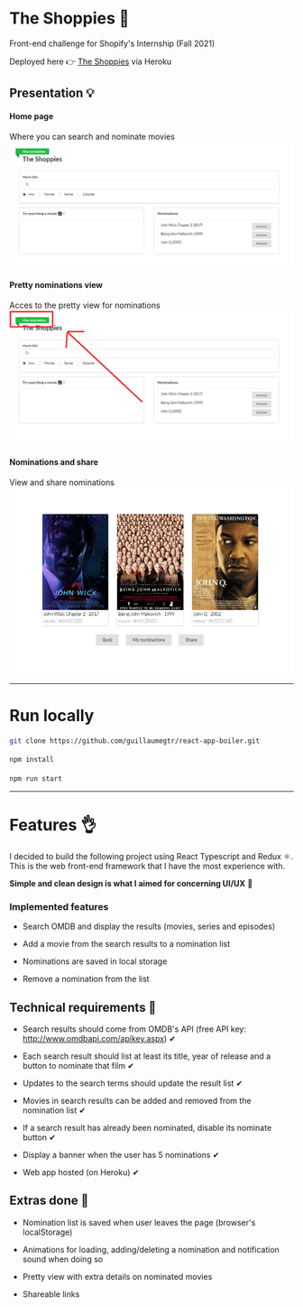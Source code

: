 # The Shoppies 🎥

Front-end challenge for Shopify's Internship (Fall 2021)

Deployed here 👉 [The Shoppies](https://shopify-webdev-challenge.herokuapp.com/) via Heroku

## Presentation 💡

#### Home page

Where you can search and nominate movies
![home](./documentation/home_view.PNG)

#### Pretty nominations view

Acces to the pretty view for nominations
![nomination_button](./documentation/view_nominations.png)

#### Nominations and share

View and share nominations
![nominations_view](./documentation/nomination_view.PNG)

---

# Run locally

```sh
git clone https://github.com/guillaumegtr/react-app-boiler.git

npm install

npm run start
```

---

# Features 👌

I decided to build the following project using React Typescript and Redux ⚛. This is the web front-end framework that I have the most experience with.

**Simple and clean design is what I aimed for concerning UI/UX** 🧼

### Implemented features

- Search OMDB and display the results (movies, series and episodes)

- Add a movie from the search results to a nomination list

- Nominations are saved in local storage

- Remove a nomination from the list

## Technical requirements 🎯

- Search results should come from OMDB's API (free API key: http://www.omdbapi.com/apikey.aspx) ✔

- Each search result should list at least its title, year of release and a button to nominate that film ✔

- Updates to the search terms should update the result list ✔

- Movies in search results can be added and removed from the nomination list ✔

- If a search result has already been nominated, disable its nominate button ✔

- Display a banner when the user has 5 nominations ✔

- Web app hosted (on Heroku) ✔

## Extras done 🌟

- Nomination list is saved when user leaves the page (browser's localStorage)

- Animations for loading, adding/deleting a nomination and notification sound when doing so

- Pretty view with extra details on nominated movies

- Shareable links

